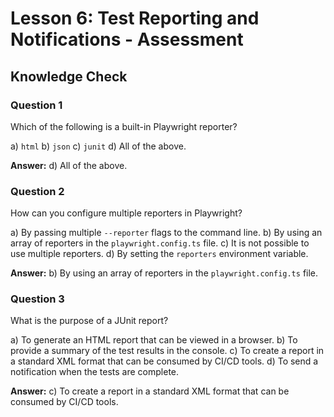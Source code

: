# Lesson 6: Test Reporting and Notifications - Assessment

## Knowledge Check

### Question 1
Which of the following is a built-in Playwright reporter?

a) `html`
b) `json`
c) `junit`
d) All of the above.

**Answer:** d) All of the above.

### Question 2
How can you configure multiple reporters in Playwright?

a) By passing multiple `--reporter` flags to the command line.
b) By using an array of reporters in the `playwright.config.ts` file.
c) It is not possible to use multiple reporters.
d) By setting the `reporters` environment variable.

**Answer:** b) By using an array of reporters in the `playwright.config.ts` file.

### Question 3
What is the purpose of a JUnit report?

a) To generate an HTML report that can be viewed in a browser.
b) To provide a summary of the test results in the console.
c) To create a report in a standard XML format that can be consumed by CI/CD tools.
d) To send a notification when the tests are complete.

**Answer:** c) To create a report in a standard XML format that can be consumed by CI/CD tools.